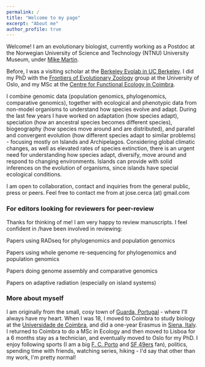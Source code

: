 ```yaml
---
permalink: /
title: "Welcome to my page"
excerpt: "About me"
author_profile: true
---
```




Welcome! I am an evolutionary biologist, currently working as a Postdoc at the Norwegian University of Science and Technology (NTNU) University Museum, under [Mike Martin](https://www.ntnu.edu/employees/mike.martin).

Before, I was a visiting scholar at the [Berkeley Evolab in UC Berkeley](https://nature.berkeley.edu/evolab/). I did my PhD with the [Frontiers of Evolutionary Zoology](https://www.nhm.uio.no/english/about/organization/research-collections/?vrtx=unit-view&areacode=280808&lang=en) group at the University of Oslo, and my MSc at the [Centre for Functional Ecology in Coimbra](http://cfe.uc.pt/).

I combine genomic data (population genomics, phylogenomics, comparative genomics), together with ecological and phenotypic data from non-model organisms to understand how species evolve and adapt. During the last few years I have worked on adaptation (how species adapt), speciation (how an ancestral species becomes different species), biogeography (how species move around and are distributed), and parallel and convergent evolution (how different species adapt to similar problems) - focusing mostly on Islands and Archipelagos. Considering global climatic changes, as well as elevated rates of species extinction, there is an urgent need for understanding how species adapt, diversify, move around and respond to changing environments. Islands can provide with solid inferences on the evolution of organisms, since islands have special ecological conditions.

I am open to collaboration, contact and inquiries from the general public, press or peers. Feel free to contact me from at jose.cerca (at) gmail.com

### For editors looking for reviewers for peer-review
Thanks for thinking of me! I am very happy to review manuscripts. I feel confident in /have been involved in reviewing:

Papers using RADseq for phylogenomics and population genomics

Papers using whole genome re-sequencing for phylogenomics and population genomics

Papers doing genome assembly and comparative genomics

Papers on adaptive radiation (especially on island systems)

### More about myself
I am originally from the small, cosy town of [Guarda, Portugal](https://en.wikipedia.org/wiki/Guarda,_Portugal) - where I'll always have my heart. When I was 18, I moved to Coimbra to study biology at the [Universidade de Coimbra](https://en.wikipedia.org/wiki/University_of_Coimbra), and did a one-year Erasmus in [Siena, Italy](https://en.wikipedia.org/wiki/Siena). I returned to Coimbra to do a MSc in Ecology and then moved to Lisboa for a 6 months stay as a technician, and eventually moved to Oslo for my PhD. I enjoy following sports (I am a big [F. C. Porto](https://en.wikipedia.org/wiki/FC_Porto) and [SF 49ers](https://en.wikipedia.org/wiki/San_Francisco_49ers) fan), politics, spending time with friends, watching series, hiking - I'd say that other than my work, I'm pretty normal!
